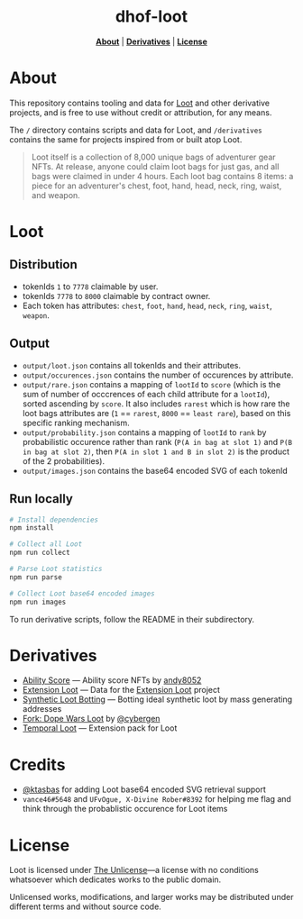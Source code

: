<p align="center">
  <h1 align="center">dhof-loot</h1>
</p>
<p align="center">
<b><a href="https://github.com/anish-agnihotri/dhof-loot#About">About</a></b>
|
<b><a href="https://github.com/anish-agnihotri/dhof-loot#Derivatives">Derivatives</a></b>
|
<b><a href="https://github.com/anish-agnihotri/dhof-loot#License">License</a></b>
</p>

# About

This repository contains tooling and data for [Loot](https://www.lootproject.com/faq) and other derivative projects, and is free to use without credit or attribution, for any means.

The `/` directory contains scripts and data for Loot, and `/derivatives` contains the same for projects inspired from or built atop Loot.

> Loot itself is a collection of 8,000 unique bags of adventurer gear NFTs. At release, anyone could claim loot bags for just gas, and all bags were claimed in under 4 hours. Each loot bag contains 8 items: a piece for an adventurer's chest, foot, hand, head, neck, ring, waist, and weapon.

# Loot

## Distribution

- tokenIds `1` to `7778` claimable by user.
- tokenIds `7778` to `8000` claimable by contract owner.
- Each token has attributes: `chest`, `foot`, `hand`, `head`, `neck`, `ring`, `waist`, `weapon`.

## Output

- `output/loot.json` contains all tokenIds and their attributes.
- `output/occurences.json` contains the number of occurences by attribute.
- `output/rare.json` contains a mapping of `lootId` to `score` (which is the sum of number of occcrences of each child attribute for a `lootId`), sorted ascending by `score`. It also includes `rarest` which is how rare the loot bags attributes are (`1` == `rarest`, `8000` == `least rare`), based on this specific ranking mechanism.
- `output/probability.json` contains a mapping of `lootId` to `rank` by probabilistic occurence rather than rank (`P(A in bag at slot 1)` and `P(B in bag at slot 2)`, then `P(A in slot 1 and B in slot 2)` is the product of the 2 probabilities).
- `output/images.json` contains the base64 encoded SVG of each tokenId

## Run locally

```bash
# Install dependencies
npm install

# Collect all Loot
npm run collect

# Parse Loot statistics
npm run parse

# Collect Loot base64 encoded images
npm run images
```

To run derivative scripts, follow the README in their subdirectory.

# Derivatives

- [Ability Score](https://github.com/Anish-Agnihotri/dhof-loot/tree/master/derivatives/ability-score) — Ability score NFTs by [andy8052](https://twitter.com/andy8052)
- [Extension Loot](https://github.com/Anish-Agnihotri/dhof-loot/tree/master/derivatives/extension-loot) — Data for the [Extension Loot](https://twitter.com/xLootProject) project
- [Synthetic Loot Botting](https://github.com/Anish-Agnihotri/dhof-loot/tree/master/derivatives/synthetic-loot) — Botting ideal synthetic loot by mass generating addresses
- [Fork: Dope Wars Loot](https://github.com/cybergen/dope-wars-loot) by [@cybergen](https://cybergen/dope-wars-loot)
- [Temporal Loot](https://github.com/Anish-Agnihotri/dhof-loot/tree/master/derivatives/temporal-loot) — Extension pack for Loot

# Credits

- [@ktasbas](https://github.com/ktasbas) for adding Loot base64 encoded SVG retrieval support
- `vance46#5648` and `UFvOgue, X-Divine Rober#8392` for helping me flag and think through the probablistic occurence for Loot items

# License

Loot is licensed under [The Unlicense](https://github.com/Anish-Agnihotri/dhof-loot/blob/master/LICENSE)—a license with no conditions whatsoever which dedicates works to the public domain.

Unlicensed works, modifications, and larger works may be distributed under different terms and without source code.
